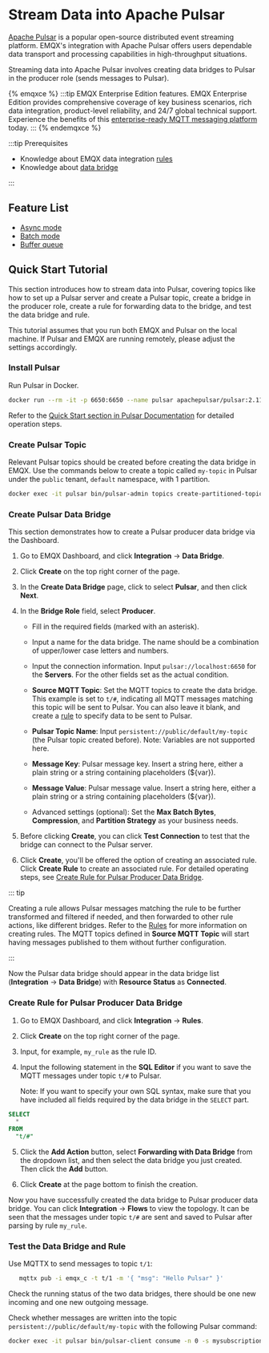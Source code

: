 # Stream Data into Apache Pulsar

[Apache Pulsar](https://pulsar.apache.org/) is a popular open-source distributed event streaming platform. EMQX's integration with Apache Pulsar offers users dependable data transport and processing capabilities in high-throughput situations.

Streaming data into Apache Pulsar involves creating data bridges to Pulsar in the producer role (sends messages to Pulsar).

{% emqxce %}
:::tip
EMQX Enterprise Edition features. EMQX Enterprise Edition provides comprehensive coverage of key business scenarios, rich data integration, product-level reliability, and 24/7 global technical support. Experience the benefits of this [enterprise-ready MQTT messaging platform](https://www.emqx.com/en/try?product=enterprise) today.
:::
{% endemqxce %}

:::tip Prerequisites

- Knowledge about EMQX data integration [rules](./rules.md)
- Knowledge about [data bridge](./data-bridges.md)

:::

## Feature List

- [Async mode](./data-bridges.md#async-mode)
- [Batch mode](./data-bridges.md#batch-mode)
- [Buffer queue](./data-bridges.md#buffer-queue)

## Quick Start Tutorial

This section introduces how to stream data into Pulsar, covering topics like how to set up a Pulsar server and create a Pulsar topic, create a bridge in the producer role, create a rule for forwarding data to the bridge, and test the data bridge and rule.

This tutorial assumes that you run both EMQX and Pulsar on the local machine. If Pulsar and EMQX are running remotely, please adjust the settings accordingly.

### Install Pulsar

Run Pulsar in Docker.

```bash
docker run --rm -it -p 6650:6650 --name pulsar apachepulsar/pulsar:2.11.0 bin/pulsar standalone -nfw -nss
```

Refer to the [Quick Start section in Pulsar Documentation](https://pulsar.apache.org/docs/2.11.x/getting-started-home/) for detailed operation steps.

### Create Pulsar Topic

Relevant Pulsar topics should be created before creating the data bridge in EMQX. Use the commands below to create a topic called `my-topic` in Pulsar under the `public` tenant, `default` namespace, with 1 partition.

```bash
docker exec -it pulsar bin/pulsar-admin topics create-partitioned-topic persistent://public/default/my-topic -p 1
```

### Create Pulsar Data Bridge

This section demonstrates how to create a Pulsar producer data bridge via the Dashboard.

1. Go to EMQX Dashboard, and click **Integration** -> **Data Bridge**.
2. Click **Create** on the top right corner of the page.
3. In the **Create Data Bridge** page, click to select **Pulsar**, and then click **Next**.
4. In the **Bridge Role** field, select **Producer**. 
   
   - Fill in the required fields (marked with an asterisk).
   
   - Input a name for the data bridge. The name should be a combination of upper/lower case letters and numbers.
     
   - Input the connection information. Input `pulsar://localhost:6650` for the **Servers**. For the other fields set as the actual
     condition.
     
   - **Source MQTT Topic**: Set the MQTT topics to create the data bridge. This example is set to `t/#`, indicating all MQTT
     messages matching this topic will be sent to Pulsar. You can also leave it blank, and create a [rule](#create-rule-for-pulsar-producer-data-bridge) to specify data to be sent to Pulsar.
     
   - **Pulsar Topic Name**: Input `persistent://public/default/my-topic` (the Pulsar topic created before). Note: Variables are not supported here.
     
   - **Message Key**: Pulsar message key. Insert a string here, either a plain string or a string containing placeholders (${var}).
     
   - **Message Value**: Pulsar message value. Insert a string here, either a plain string or a string containing placeholders
     (${var}).
     
   - Advanced settings (optional): Set the **Max Batch Bytes**, **Compression**, and **Partition Strategy** as your business
     needs.
5. Before clicking **Create**, you can click **Test Connection** to test that the bridge can connect to the Pulsar server.
6. Click **Create**, you'll be offered the option of creating an associated rule. Click **Create Rule** to create an associated rule. For detailed operating steps, see [Create Rule for Pulsar Producer Data Bridge](#create-rule-for-pulsar-producer-data-bridge).
   

::: tip

Creating a rule allows Pulsar messages matching the rule to be further transformed and filtered if needed, and then forwarded to other rule actions, like different bridges. Refer to the [Rules](./rules.md) for more information on creating rules. The MQTT topics defined in
**Source MQTT Topic** will start having messages published to them without further configuration.

:::

Now the Pulsar data bridge should appear in the data bridge list (**Integration** -> **Data Bridge**) with **Resource Status** as
**Connected**.

### Create Rule for Pulsar Producer Data Bridge

1. Go to EMQX Dashboard, and click **Integration** -> **Rules**.

2. Click **Create** on the top right corner of the page.

3. Input, for example, `my_rule` as the rule ID.

4. Input the following statement in the **SQL Editor** if you want to save the MQTT messages under topic `t/#` to Pulsar.
   
   Note: If you want to specify your own SQL syntax, make sure that you have included all fields required by the data bridge in the `SELECT` part.

```sql
SELECT
  *
FROM
  "t/#"
```

5. Click the **Add Action** button, select **Forwarding with Data Bridge** from the dropdown list, and then select the data bridge you just created. Then click the **Add** button.
   
6. Click **Create** at the page bottom to finish the creation.

Now you have successfully created the data bridge to Pulsar producer data bridge. You can click **Integration** -> **Flows** to view the topology. It can be seen that the messages under topic `t/#` are sent and saved to Pulsar after parsing by rule `my_rule`.

### Test the Data Bridge and Rule

 Use MQTTX to send messages to topic  `t/1`:

```bash
   mqttx pub -i emqx_c -t t/1 -m '{ "msg": "Hello Pulsar" }'
```

Check the running status of the two data bridges, there should be one new incoming and one new outgoing message.

Check whether messages are written into the topic `persistent://public/default/my-topic` with the following Pulsar command:

   ```bash
   docker exec -it pulsar bin/pulsar-client consume -n 0 -s mysubscriptionid -p Earliest persistent://public/default/my-topic
   ```
